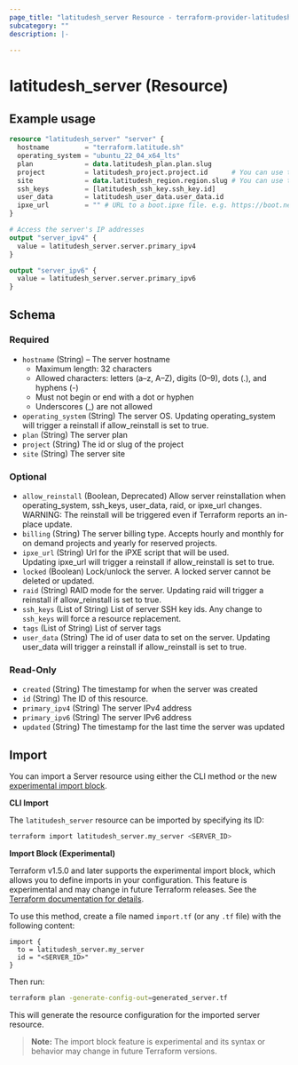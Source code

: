 ```yaml
---
page_title: "latitudesh_server Resource - terraform-provider-latitudesh"
subcategory: ""
description: |-
  
---
```


# latitudesh_server (Resource)



## Example usage

```terraform
resource "latitudesh_server" "server" {
  hostname         = "terraform.latitude.sh"
  operating_system = "ubuntu_22_04_x64_lts"
  plan             = data.latitudesh_plan.plan.slug
  project          = latitudesh_project.project.id      # You can use the project id or slug
  site             = data.latitudesh_region.region.slug # You can use the site id or slug
  ssh_keys         = [latitudesh_ssh_key.ssh_key.id]
  user_data        = latitudesh_user_data.user_data.id
  ipxe_url         = "" # URL to a boot.ipxe file. e.g. https://boot.netboot.xyz
}

# Access the server's IP addresses
output "server_ipv4" {
  value = latitudesh_server.server.primary_ipv4
}

output "server_ipv6" {
  value = latitudesh_server.server.primary_ipv6
}
```

<!-- schema generated by tfplugindocs -->
## Schema

### Required

- `hostname` (String) – The server hostname
  - Maximum length: 32 characters
  - Allowed characters: letters (a–z, A–Z), digits (0–9), dots (.), and hyphens (-)
  - Must not begin or end with a dot or hyphen
  - Underscores (_) are not allowed
- `operating_system` (String) The server OS. 
				Updating operating_system will trigger a reinstall if allow_reinstall is set to true.
- `plan` (String) The server plan
- `project` (String) The id or slug of the project
- `site` (String) The server site

### Optional

- `allow_reinstall` (Boolean, Deprecated) Allow server reinstallation when operating_system, ssh_keys, user_data, raid, or ipxe_url changes.
				WARNING: The reinstall will be triggered even if Terraform reports an in-place update.
- `billing` (String) The server billing type. 
				Accepts hourly and monthly for on demand projects and yearly for reserved projects.
- `ipxe_url` (String) Url for the iPXE script that will be used.	
				Updating ipxe_url will trigger a reinstall if allow_reinstall is set to true.
- `locked` (Boolean) Lock/unlock the server. A locked server cannot be deleted or updated.
- `raid` (String) RAID mode for the server. 
				Updating raid will trigger a reinstall if allow_reinstall is set to true.
- `ssh_keys` (List of String) List of server SSH key ids. 
				Any change to `ssh_keys` will force a resource replacement.
- `tags` (List of String) List of server tags
- `user_data` (String) The id of user data to set on the server. 
				Updating user_data will trigger a reinstall if allow_reinstall is set to true.

### Read-Only

- `created` (String) The timestamp for when the server was created
- `id` (String) The ID of this resource.
- `primary_ipv4` (String) The server IPv4 address
- `primary_ipv6` (String) The server IPv6 address
- `updated` (String) The timestamp for the last time the server was updated

## Import

You can import a Server resource using either the CLI method or the new [experimental import block](https://developer.hashicorp.com/terraform/language/import).

**CLI Import**

The `latitudesh_server` resource can be imported by specifying its ID:

```sh
terraform import latitudesh_server.my_server <SERVER_ID>
```

**Import Block (Experimental)**

Terraform v1.5.0 and later supports the experimental import block, which allows you to define imports in your configuration. This feature is experimental and may change in future Terraform releases. See the [Terraform documentation for details](https://developer.hashicorp.com/terraform/language/import).

To use this method, create a file named `import.tf` (or any `.tf` file) with the following content:

```hcl
import {
  to = latitudesh_server.my_server
  id = "<SERVER_ID>"
}
```

Then run:

```sh
terraform plan -generate-config-out=generated_server.tf
```

This will generate the resource configuration for the imported server resource.

> **Note:** The import block feature is experimental and its syntax or behavior may change in future Terraform versions.